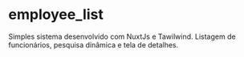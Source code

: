 # employee_list
Simples sistema desenvolvido com NuxtJs e Tawilwind. 
Listagem de funcionários, pesquisa dinâmica e tela de detalhes.

